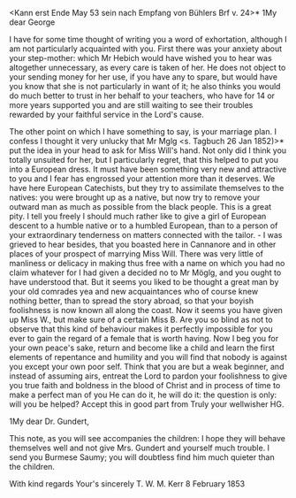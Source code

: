  <Kann erst Ende May 53 sein nach Empfang von Bühlers Brf v. 24>* 
1My dear George

I have for some time thought of writing you a word of exhortation, although I am not particularly acquainted with you. First there was your anxiety about your step-mother: which Mr Hebich would have wished you to hear was altogether unnecessary, as every care is taken of her. He does not object to your sending money for her use, if you have any to spare, but would have you know that she is not particularly in want of it; he also thinks you would do much better to trust in her behalf to your teachers, who have for 14 or more years supported you and are still waiting to see their troubles rewarded by your faithful service in the Lord's cause.

The other point on which I have something to say, is your marriage plan. I confess I thought it very unlucky that Mr Mglg <s. Tagbuch 26 Jan 1852)>* put the idea in your head to ask for Miss Will's hand. Not only did I think you totally unsuited for her, but I particularly regret, that this helped to put you into a European dress. It must have been something very new and attractive to you and I fear has engrossed your attention more than it deserves. We have here European Catechists, but they try to assimilate themselves to the natives: you were brought up as a native, but now try to remove your outward man as much as possible from the black people. This is a great pity. I tell you freely I should much rather like to give a girl of European descent to a humble native or to a humbled European, than to a person of your extraordinary tenderness on matters connected with the tailor. - I was grieved to hear besides, that you boasted here in Cannanore and in other places of your prospect of marrying Miss Will. There was very little of manliness or delicacy in making thus free with a name on which you had no claim whatever for I had given a decided no to Mr Möglg, and you ought to have understood that. But it seems you liked to be thought a great man by your old comrades yea and new acquaintances who of course knew nothing better, than to spread the story abroad, so that your boyish foolishness is now known all along the coast. Now it seems you have given up Miss W., but make sure of a certain Miss B. Are you so blind as not to observe that this kind of behaviour makes it perfectly impossible for you ever to gain the regard of a female that is worth having. Now I beg you for your own peace's sake, return and become like a child and learn the first elements of repentance and humility and you will find that nobody is against you except your own poor self. Think that you are but a weak beginner, and instead of assuming airs, entreat the Lord to pardon your foolishness to give you true faith and boldness in the blood of Christ and in process of time to make a perfect man of you He can do it, he will do it: the question is only: will you be helped? Accept this in good part from
 Truly your wellwisher
 HG.


1My dear Dr. Gundert,

This note, as you will see accompanies the children: I hope they will behave themselves well and not give Mrs. Gundert and yourself much trouble. 
I send you Burmese Saumy; you will doubtless find him much quieter than the children.

With kind regards
 Your's sincerely
 T. W. M. Kerr
8 February 1853

